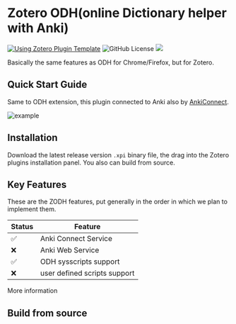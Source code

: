 # Zotero ODH(online Dictionary helper with Anki)

[![Using Zotero Plugin Template](https://img.shields.io/badge/Using-Zotero%20Plugin%20Template-blue?style=flat-square&logo=github)](https://github.com/windingwind/zotero-plugin-template)
![GitHub License](https://img.shields.io/github/license/1ywan/zotero-odh)
![](https://img.shields.io/badge/Zotero-7-red)

Basically the same features as ODH for Chrome/Firefox, but for Zotero.

## Quick Start Guide

Same to ODH extension, this plugin connected to Anki also by [AnkiConnect](https://ankiweb.net/shared/info/2055492159).

![example](https://github.com/user-attachments/assets/3b4f267a-1bde-469b-8c34-fd354d703e7a)

## Installation

Download the latest release version `.xpi` binary file, the drag into the Zotero plugins installation panel.
You also can build from source.

## Key Features

These are the ZODH features, put generally in the order in which we plan to implement them.

| Status             | Feature                      |
| ------------------ | ---------------------------- |
| :white_check_mark: | Anki Connect Service         |
| :x:                | Anki Web Service             |
| :white_check_mark: | ODH sysscripts support       |
| :x:                | user defined scripts support |

More information

## Build from source
